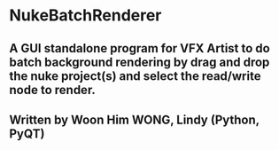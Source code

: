 # NukeBatchRenderer

## A GUI standalone program for VFX Artist to do batch background rendering by drag and drop the nuke project(s) and select the read/write node to render.
## Written by Woon Him WONG, Lindy (Python, PyQT)
